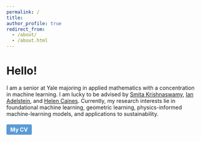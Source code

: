 ```yaml
---
permalink: /
title: 
author_profile: true
redirect_from: 
  - /about/
  - /about.html
---
```


Hello! 
======
I am a senior at Yale majoring in applied mathematics with a concentration in machine learning. I am lucky to be advised by
<a href="https://krishnaswamylab.org">Smita Krishnaswamy</a>,
<a href="https://sites.google.com/view/adelstein">Ian Adelstein</a>, and
<a href="https://wlab.yale.edu/people/helen-caines">Helen Caines</a>. Currently, my
research interests lie in foundational machine learning, geometric learning,
physics-informed machine-learning models, and applications to sustainability.


<a href="files/Selma_CV_final.pdf" target="_blank" style="display: inline-block; padding: 5px 10px; margin-top: 5px; font-weight: bold; font-size: 14px; text-decoration: none; background-color: #5a9bd5; color: white; border-radius: 3px;">My CV</a>
